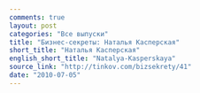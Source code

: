 ```yaml
---
comments: true
layout: post
categories: "Все выпуски"
title: "Бизнес-секреты: Наталья Касперская"
short_title: "Наталья Касперская"
english_short_title: "Natalya-Kasperskaya"
source_link: "http://tinkov.com/bizsekrety/41"
date: "2010-07-05"
---
```

